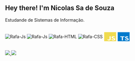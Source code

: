 <h2>Hey there! I'm Nicolas Sa de Souza</h2>

Estudande de Sistemas de Informação.

<!-- ## -->

<div style="display: inline_block"><br>
  <img align="center" alt="Rafa-Js" height="30" width="40" src="https://cdn.jsdelivr.net/gh/devicons/devicon/icons/java/java-original.svg">
  <img align="center" alt="Rafa-Js" height="30" width="40" src="https://cdn.jsdelivr.net/gh/devicons/devicon/icons/spring/spring-original.svg">
  <img align="center" alt="Rafa-HTML" height="30" width="40" src="https://cdn.jsdelivr.net/gh/devicons/devicon/icons/mysql/mysql-original.svg">
  <img align="center" alt="Rafa-CSS" height="30" width="40" src="https://cdn.jsdelivr.net/gh/devicons/devicon/icons/amazonwebservices/amazonwebservices-original.svg">
  <img align="center" alt="Rafa-Js" height="30" width="40" src="https://raw.githubusercontent.com/devicons/devicon/master/icons/javascript/javascript-plain.svg">
  <img align="center" alt="Rafa-Ts" height="30" width="40" src="https://raw.githubusercontent.com/devicons/devicon/master/icons/typescript/typescript-plain.svg">
</div>

<!-- <br/> -->

##

<a href="https://github.com/nsds26">
  <img height="150em" src="https://github-readme-stats.vercel.app/api?username=nsds26&theme=dark&show_icons=true" />
  <img height="150em" src="https://github-readme-stats.vercel.app/api/top-langs/?username=nsds26&theme=dark&layout=compact" />
</a>




